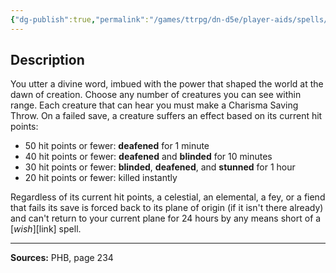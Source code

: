 ```yaml
---
{"dg-publish":true,"permalink":"/games/ttrpg/dn-d5e/player-aids/spells/level-7/divine-word/","tags":["ttrpg/dnd/5e","verbal","spell"],"noteIcon":""}
---
```



## Description
You utter a divine word, imbued with the power that shaped the world at the dawn of creation.
Choose any number of creatures you can see within range.
Each creature that can hear you must make a Charisma Saving Throw.
On a failed save, a creature suffers an effect based on its current hit points:
- 50 hit points or fewer: **deafened** for 1 minute
- 40 hit points or fewer: **deafened** and **blinded** for 10 minutes
- 30 hit points or fewer: **blinded**, **deafened**, and **stunned** for 1 hour
- 20 hit points or fewer: killed instantly

Regardless of its current hit points, a celestial, an elemental, a fey, or a fiend that fails its save is forced back to its plane of origin (if it isn't there already) and can't return to your current plane for 24 hours by any means short of a [*wish*][link] spell.

---

**Sources:** PHB, page 234
